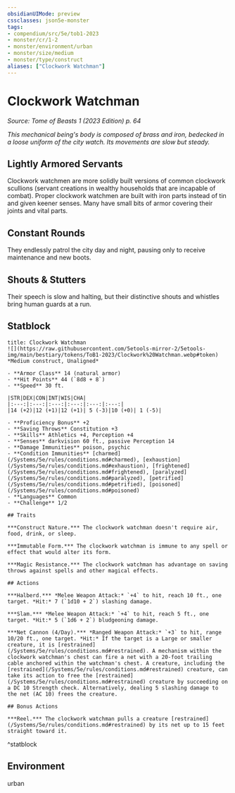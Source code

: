 ```yaml
---
obsidianUIMode: preview
cssclasses: json5e-monster
tags:
- compendium/src/5e/tob1-2023
- monster/cr/1-2
- monster/environment/urban
- monster/size/medium
- monster/type/construct
aliases: ["Clockwork Watchman"]
---
```

# Clockwork Watchman
*Source: Tome of Beasts 1 (2023 Edition) p. 64*  

*This mechanical being's body is composed of brass and iron, bedecked in a loose uniform of the city watch. Its movements are slow but steady.*

## Lightly Armored Servants

Clockwork watchmen are more solidly built versions of common clockwork scullions (servant creations in wealthy households that are incapable of combat). Proper clockwork watchmen are built with iron parts instead of tin and given keener senses. Many have small bits of armor covering their joints and vital parts.

## Constant Rounds

They endlessly patrol the city day and night, pausing only to receive maintenance and new boots.

## Shouts & Stutters

Their speech is slow and halting, but their distinctive shouts and whistles bring human guards at a run.

## Statblock

```ad-statblock
title: Clockwork Watchman
![](https://raw.githubusercontent.com/5etools-mirror-2/5etools-img/main/bestiary/tokens/ToB1-2023/Clockwork%20Watchman.webp#token)
*Medium construct, Unaligned*

- **Armor Class** 14 (natural armor)
- **Hit Points** 44 (`8d8 + 8`)
- **Speed** 30 ft.

|STR|DEX|CON|INT|WIS|CHA|
|:---:|:---:|:---:|:---:|:---:|:---:|
|14 (+2)|12 (+1)|12 (+1)| 5 (-3)|10 (+0)| 1 (-5)|

- **Proficiency Bonus** +2
- **Saving Throws** Constitution +3
- **Skills** Athletics +4, Perception +4
- **Senses** darkvision 60 ft., passive Perception 14
- **Damage Immunities** poison, psychic
- **Condition Immunities** [charmed](/Systems/5e/rules/conditions.md#charmed), [exhaustion](/Systems/5e/rules/conditions.md#exhaustion), [frightened](/Systems/5e/rules/conditions.md#frightened), [paralyzed](/Systems/5e/rules/conditions.md#paralyzed), [petrified](/Systems/5e/rules/conditions.md#petrified), [poisoned](/Systems/5e/rules/conditions.md#poisoned)
- **Languages** Common
- **Challenge** 1/2

## Traits

***Construct Nature.*** The clockwork watchman doesn't require air, food, drink, or sleep.

***Immutable Form.*** The clockwork watchman is immune to any spell or effect that would alter its form.

***Magic Resistance.*** The clockwork watchman has advantage on saving throws against spells and other magical effects.

## Actions

***Halberd.*** *Melee Weapon Attack:* `+4` to hit, reach 10 ft., one target. *Hit:* 7 (`1d10 + 2`) slashing damage.

***Slam.*** *Melee Weapon Attack:* `+4` to hit, reach 5 ft., one target. *Hit:* 5 (`1d6 + 2`) bludgeoning damage.

***Net Cannon (4/Day).*** *Ranged Weapon Attack:* `+3` to hit, range 10/20 ft., one target. *Hit:* If the target is a Large or smaller creature, it is [restrained](/Systems/5e/rules/conditions.md#restrained). A mechanism within the clockwork watchman's chest can fire a net with a 20-foot trailing cable anchored within the watchman's chest. A creature, including the [restrained](/Systems/5e/rules/conditions.md#restrained) creature, can take its action to free the [restrained](/Systems/5e/rules/conditions.md#restrained) creature by succeeding on a DC 10 Strength check. Alternatively, dealing 5 slashing damage to the net (AC 10) frees the creature.

## Bonus Actions

***Reel.*** The clockwork watchman pulls a creature [restrained](/Systems/5e/rules/conditions.md#restrained) by its net up to 15 feet straight toward it.
```
^statblock

## Environment

urban
